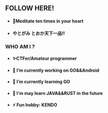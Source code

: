 ## FOLLOW HERE!

- #### 🚀Meditate ten times in your heart

- ####         やとがみ とおか天下一品!!

### WHO AM I ?

- #### ✨CTFer/Amateur programmer

- #### 🔭 I’m currently working on GO&&Android

- #### 🌱 I’m currently learning  GO 

- #### :balloon:  I'm may learn JAVA&&RUST in the future 

- #### ⚡ Fun hobby: KENDO
